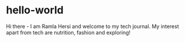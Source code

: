 # hello-world

Hi there - I am Ramla Hersi and welcome to my tech journal.
My interest apart from tech are nutrition, fashion and exploring!
